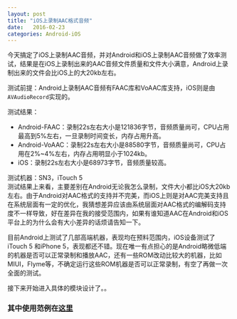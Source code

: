 ```yaml
---
layout: post
title: "iOS上录制AAC格式音频"
date:   2016-02-23
categories: Android-iOS
---
```


今天搞定了iOS上录制AAC音频，并对Android和iOS上录制AAC音频做了效率测试，结果是在iOS上录制出来的AAC音频文件质量和文件大小满意，Android上录制出来的文件会比iOS上的大20kb左右。

测试前提：Android上录制AAC音频有FAAC库和VoAAC库支持，iOS则是由```AVAudioRecord```实现的。

测试结果：

* Android-FAAC：录制22s左右大小是121836字节，音频质量尚可，CPU占用最高到5%左右，一旦录制时间变长，内存占用升高。
* Android-VoAAC：录制22s左右大小是88580字节，音频质量尚可，CPU占用在2%~4%左右，内存占用明显小于1024kb。
* iOS：录制22s左右大小是68973字节，音频质量较高。

测试机器：SN3，iTouch 5  
测试结果上来看，主要差别在Android无论我怎么录制，文件大小都比iOS大20kb左右。由于Android对AAC格式的支持并不完美，而iOS上则是对AAC完美支持且在系统层面有一定的优化，我猜想差异应该由系统层面对AAC格式的编解码支持度不一样导致，好在差异在我的接受范围内，如果有谁知道AAC在Android和iOS平台上的为什么会有大小差异的话烦请告知一下。

目前Android上测试了几部高端机器，表现均在预料范围内，iOS设备测试了iTouch 5 和iPhone 5，表现都还不错。现在唯一有点担心的是Android略微低端的机器是否可以正常录制和播放AAC，还有一些ROM改动比较大的机器，比如MIUI，Flyme等，不确定运行这些ROM机器是否可以正常录制，有空了再做一次全面的测试。

接下来开始进入具体的模块设计了。。
  
### 其中使用范例在[**这里**](https://github.com/shaoyuan1943/iOSRecordAAC.git)
